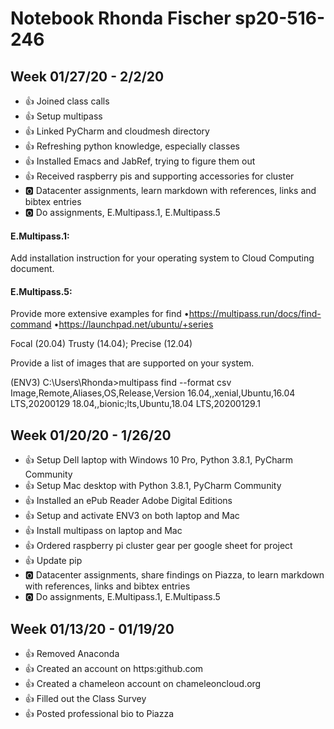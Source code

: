 # Notebook Rhonda Fischer sp20-516-246

## Week 01/27/20 - 2/2/20
* :+1: Joined class calls
* :+1: Setup multipass
* :+1: Linked PyCharm and cloudmesh directory
* :+1: Refreshing python knowledge, especially classes
* :+1: Installed Emacs and JabRef, trying to figure them out
* :+1: Received raspberry pis and supporting accessories for cluster
* :o2: Datacenter assignments, learn markdown with references, links and bibtex entries
* :o2: Do assignments, E.Multipass.1, E.Multipass.5

#### E.Multipass.1:  
Add installation instruction for your operating system to Cloud Computing document.


#### E.Multipass.5:  
Provide more extensive examples for find  •https://multipass.run/docs/find-command  •https://launchpad.net/ubuntu/+series

Focal (20.04) Trusty (14.04); Precise (12.04)

Provide a list of images that are supported on your system.

(ENV3) C:\Users\Rhonda>multipass find --format csv
Image,Remote,Aliases,OS,Release,Version
16.04,,xenial,Ubuntu,16.04 LTS,20200129
18.04,,bionic;lts,Ubuntu,18.04 LTS,20200129.1




## Week 01/20/20 - 1/26/20
* :+1: Setup Dell laptop with Windows 10 Pro, Python 3.8.1, PyCharm Community
* :+1: Setup Mac desktop with Python 3.8.1, PyCharm Community
* :+1: Installed an ePub Reader Adobe Digital Editions
* :+1: Setup and activate ENV3 on both laptop and Mac
* :+1: Install multipass on laptop and Mac 
* :+1: Ordered raspberry pi cluster gear per google sheet for project
* :+1: Update pip
* :o2: Datacenter assignments, share findings on Piazza, to learn markdown with references, links and bibtex entries
* :o2: Do assignments, E.Multipass.1, E.Multipass.5

## Week 01/13/20 - 01/19/20
* :+1: Removed Anaconda
* :+1: Created an account on https:github.com
* :+1: Created a chameleon account on chameleoncloud.org 
* :+1: Filled out the Class Survey
* :+1: Posted professional bio to Piazza

